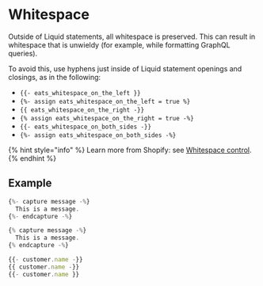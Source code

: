 # Whitespace

Outside of Liquid statements, all whitespace is preserved. This can result in whitespace that is unwieldy \(for example, while formatting GraphQL queries\).

To avoid this, use hyphens just inside of Liquid statement openings and closings, as in the following:

* `{{- eats_whitespace_on_the_left }}`
* `{%- assign eats_whitespace_on_the_left = true %}`
* `{{ eats_whitespace_on_the_right -}}`
* `{% assign eats_whitespace_on_the_right = true -%}`
* `{{- eats_whitespace_on_both_sides -}}`
* `{%- assign eats_whitespace_on_both_sides -%}`

{% hint style="info" %}
Learn more from Shopify: see [Whitespace control](https://shopify.dev/docs/themes/liquid/reference/basics/whitespace).
{% endhint %}

## Example

```javascript
{%- capture message -%}
  This is a message.
{%- endcapture -%}

{% capture message -%}
  This is a message.
{% endcapture -%}

{{- customer.name -}}
{{ customer.name -}}
{{- customer.name }}
```



